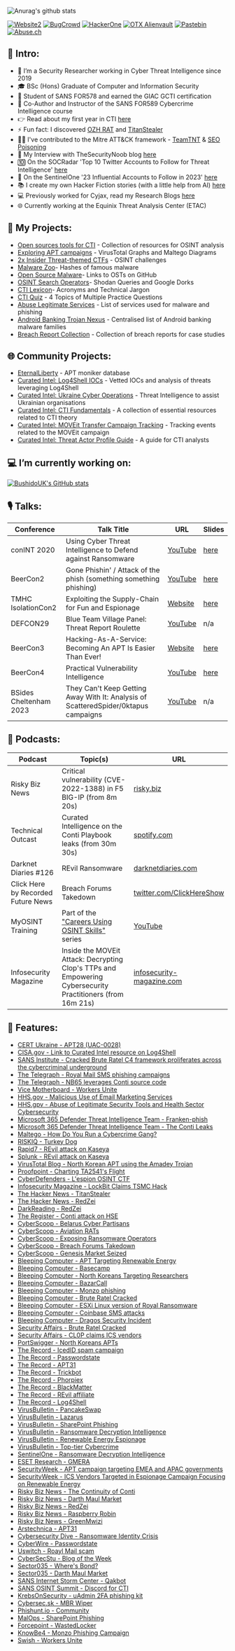 ![Anurag's github stats](https://github-readme-stats.vercel.app/api?username=BushidoUK&show_icons=true&title_color=3996ff&icon_color=79ff97&text_color=fff&bg_color=151515)

[![Website2](https://img.shields.io/badge/CuratedIntel.org-white)](https://curatedintel.org)
[![BugCrowd](https://img.shields.io/badge/BugCrowd-grey)](https://bugcrowd.com/BushidoToken)
[![HackerOne](https://img.shields.io/badge/HackerOne-white)](https://hackerone.com/bushidotoken)
[![OTX Alienvault](https://img.shields.io/badge/OTX-grey)](https://otx.alienvault.com/user/BushidoToken)
[![Pastebin](https://img.shields.io/badge/PasteBin-white)](https://pastebin.com/u/BUSHIDOTOKEN)
[![Abuse.ch](https://img.shields.io/badge/Abuse.ch-grey)](https://bazaar.abuse.ch/user/1252623560/)

## 👋 Intro:

- 🔭 I’m a Security Researcher working in Cyber Threat Intelligence since 2019
- 🎓 BSc (Hons) Graduate of Computer and Information Security
- 📜 Student of SANS FOR578 and earned the GIAC GCTI certification
- 📝 Co-Author and Instructor of the SANS FOR589 Cybercrime Intelligence course
- 👉 Read about my first year in CTI [here](https://blog.bushidotoken.net/2020/08/my-first-year-in-cyber-threat.html)
- ⚡ Fun fact: I discovered [OZH RAT](https://malpedia.caad.fkie.fraunhofer.de/details/win.ozh_rat) and [TitanStealer](https://malpedia.caad.fkie.fraunhofer.de/details/win.titan_stealer)
- 🕵️‍♂️ I've contributed to the Mitre ATT&CK framework - [TeamTNT](https://attack.mitre.org/groups/G0139/) & [SEO Poisoning](https://attack.mitre.org/techniques/T1608/006/)
- 🎤 My Interview with TheSecurityNoob blog [here](https://thesecuritynoob.com/interviews/interview-with-security-researcher-speaker-will-thomas-bushidotoken/) 
- 🔟 On the SOCRadar 'Top 10 Twitter Accounts to Follow for Threat Intelligence' [here](https://socradar.io/top-10-twitter-accounts-to-follow-for-threat-intelligence/)
- 🏅 On the SentinelOne '23 Influential Accounts to Follow in 2023' [here](https://www.sentinelone.com/blog/navigating-the-cybersecurity-twitterverse-23-influential-accounts-to-follow-in-2023/)
- 📚 I create my own Hacker Fiction stories (with a little help from AI) [here](https://hackerfiction.medium.com/)
- 💻 Previously worked for Cyjax, read my Research Blogs [here](https://www.cyjax.com/author/will/)
- 🌐 Currently working at the Equinix Threat Analysis Center (ETAC)

## 🤖 My Projects:

- [Open sources tools for CTI](https://github.com/BushidoUK/Open-source-tools-for-CTI/blob/master/README.md) - Collection of resources for OSINT analysis
- [Exploring APT campaigns](https://github.com/BushidoUK/Exploring-APT-campaigns) - VirusTotal Graphs and Maltego Diagrams
- [2x Insider Threat-themed CTFs](https://github.com/BushidoUK/The-Insider-Threat-CTF) - OSINT challenges
- [Malware Zoo](https://github.com/BushidoUK/Malware-Zoo/blob/main/Need-to-know%20malware.csv)- Hashes of famous malware
- [Open Source Malware](https://github.com/BushidoUK/Open-source-Malware/blob/main/GitHubMalware.csv)- Links to OSTs on GitHub
- [OSINT Search Operators](https://github.com/BushidoUK/OSINT-SearchOperators)- Shodan Queries and Google Dorks
- [CTI Lexicon](https://github.com/BushidoUK/CTI-Lexicon/blob/main/Lexicon.md)- Acronyms and Technical Jargon
- [CTI Quiz](https://github.com/BushidoUK/CTI-Quiz/blob/main/README.md) - 4 Topics of Multiple Practice Questions
- [Abuse Legitimate Services](https://github.com/BushidoUK/Abused-Legitimate-Services) - List of services used for malware and phishing
- [Android Banking Trojan Nexus](https://github.com/BushidoUK/Android-Banking-Trojan-Nexus) - Centralised list of Android banking malware families
- [Breach Report Collection](https://github.com/BushidoUK/Breach-Report-Collection) - Collection of breach reports for case studies

## 🌐 Community Projects:

- [EternalLiberty](https://github.com/StrangerealIntel/EternalLiberty) - APT moniker database
- [Curated Intel: Log4Shell IOCs](https://github.com/curated-intel/Log4Shell-IOCs) - Vetted IOCs and analysis of threats leveraging Log4Shell
- [Curated Intel: Ukraine Cyber Operations](https://github.com/curated-intel/Ukraine-Cyber-Operations) - Threat Intelligence to assist Ukrainian organisations
- [Curated Intel: CTI Fundamentals](https://github.com/curated-intel/CTI-fundamentals) - A collection of essential resources related to CTI theory
- [Curated Intel: MOVEit Transfer Campaign Tracking](https://github.com/curated-intel/MOVEit-Transfer) - Tracking events related to the MOVEit campaign
- [Curated Intel: Threat Actor Profile Guide](https://github.com/curated-intel/Threat-Actor-Profile-Guide) - A guide for CTI analysts

## 💻 I’m currently working on:

[![BushidoUK's GitHub stats](https://github-readme-stats.vercel.app/api/pin/?username=BushidoUK&repo=open-source-tools-for-cti&show_icons=true&title_color=3996ff&icon_color=79ff97&text_color=fff&bg_color=151515)](https://github.com/BushidoUK/Open-source-tools-for-CTI/blob/master/README.md)

## 🎙 Talks:

| Conference | Talk Title | URL | Slides |
| --- | --- | --- | --- |
| conINT 2020 | Using Cyber Threat Intelligence to Defend against Ransomware | [YouTube](https://www.youtube.com/watch?v=QLz_6ghgNXA) | [here](https://github.com/BushidoUK/BushidoUK/blob/master/conINT2020%20FINAL.pdf) |
| BeerCon2 | Gone Phishin' / Attack of the phish (something something phishing) | [YouTube](https://www.youtube.com/watch?v=REVItTHz2-c) | [here](https://github.com/BushidoUK/BushidoUK/blob/master/BeerCon2%20FINAL.pdf) |
| TMHC IsolationCon2 | Exploiting the Supply-Chain for Fun and Espionage | [Website](https://www.tmhcisolationcon.com/schedule/exploiting-the-supply-chain-for-fun-and-espionage/) | [here](https://github.com/BushidoUK/BushidoUK/blob/master/Supply-chain%20Espionage.pdf) |
| DEFCON29 | Blue Team Village Panel: Threat Report Roulette | [YouTube](https://www.youtube.com/watch?v=rUAhYiDn0M0) | n/a |
| BeerCon3 | Hacking-As-A-Service: Becoming An APT Is Easier Than Ever! | [Website](https://thebeerfarmers.org/beercon3-a-game-of-pwns/) | [here](https://github.com/BushidoUK/BushidoUK/blob/master/Hacking-as-a-Service_BeerCon3.pdf) |
| BeerCon4 | Practical Vulnerability Intelligence | [YouTube](https://www.youtube.com/watch?v=QG_KQooMoQw&t=3s) | [here](https://github.com/BushidoUK/BushidoUK/blob/master/Practical_Vuln_Intel_BeerCon4.pdf) |
| BSides Cheltenham 2023 | They Can't Keep Getting Away With It: Analysis of ScatteredSpider/0ktapus campaigns | [YouTube](https://youtu.be/EkogMO9qioQ) | n/a |

## 🎤 Podcasts:

| Podcast | Topic(s) | URL |
| --- | --- | --- |
| Risky Biz News | Critical vulnerability (CVE-2022-1388) in F5 BIG-IP (from 8m 20s) | [risky.biz](https://risky.biz/RBNEWS7/) |
| Technical Outcast | Curated Intelligence on the Conti Playbook leaks (from 30m 30s) | [spotify.com](https://open.spotify.com/episode/0NjzBFlzTJm2lBVbxksPyZ?si=y9J0QUvBSjehjMdCLBcHzw) |
| Darknet Diaries #126 | REvil Ransomware | [darknetdiaries.com](https://darknetdiaries.com/episode/126/) |
| Click Here by Recorded Future News | Breach Forums Takedown | [twitter.com/ClickHereShow](https://twitter.com/ClickHereShow/status/1641468576275238912?s=20) |
| MyOSINT Training | Part of the ["Careers Using OSINT Skills"](https://www.myosint.training/courses/careers-using-osint-skills) series | [YouTube](https://www.youtube.com/watch?v=-mHAOUn09RE) |
| Infosecurity Magazine | Inside the MOVEit Attack: Decrypting Clop's TTPs and Empowering Cybersecurity Practitioners (from 16m 21s) | [infosecurity-magazine.com](https://www.infosecurity-magazine.com/podcasts/infosec-mag-pod-july-2023/) |

## 📰 Features:

- [CERT Ukraine - APT28 (UAC-0028)](https://cert.gov.ua/article/5105791)
- [CISA.gov - Link to Curated Intel resource on Log4Shell ](https://www.cisa.gov/uscert/ncas/alerts/aa21-356a)
- [SANS Institute - Cracked Brute Ratel C4 framework proliferates across the cybercriminal underground](https://www.sans.org/blog/cracked-brute-ratel-c4-framework-proliferates-across-the-cybercriminal-underground/)
- [The Telegraph - Royal Mail SMS phishing campaigns](https://www.telegraph.co.uk/news/2021/03/28/exclusive-police-losing-battle-against-gangs-behind-surge-scam/)
- [The Telegraph - NB65 leverages Conti source code](https://archive.ph/OJQ9e#:~:text=William%20Thomas%2C%20a%20cybersecurity%20expert%20at%20Curated%20Intelligence%2C%20a%20research%20organisation%2C%20said%3A%20%E2%80%9CWe%20know%20NB65%20have%20made%20a%20modified%20version%20of%20Conti%20thanks%20to%20the%20sample%20on%20VirusTotal.%E2%80%9D)
- [Vice Motherboard - Workers Unite](https://www.vice.com/en/article/7kvvbb/argyle-payroll-login-phishing)
- [HHS.gov - Malicious Use of Email Marketing Services](https://www.hhs.gov/sites/default/files/threat-posed-by-bulk-email-services.pdf)
- [HHS.gpv - Abuse of Legitimate Security Tools and Health Sector Cybersecurity](https://www.aha.org/system/files/media/file/2022/10/hhs-ocio-hc3-tlp-white-october-6-threat-brief-abuse-of-legitimate-security-tools-and-the-hph.pdf)
- [Microsoft 365 Defender Threat Intelligence Team - Franken-phish](https://www.microsoft.com/security/blog/2021/10/21/franken-phish-todayzoo-built-from-other-phishing-kits/)
- [Microsoft 365 Defender Threat Intelligence Team - The Conti Leaks](https://www.microsoft.com/security/blog/2022/06/01/using-python-to-unearth-a-goldmine-of-threat-intelligence-from-leaked-chat-logs/)
- [Maltego - How Do You Run a Cybercrime Gang?](https://docs.maltego.com/support/solutions/articles/15000012022-use-cases)
- [RISKIQ - Turkey Dog](https://www.riskiq.com/blog/external-threat-management/turkey-dog-covid-lures/)
- [Rapid7 - REvil attack on Kaseya](https://www.rapid7.com/blog/post/2021/07/13/managed-service-providers-used-in-coordinated-mass-ransomware-attack-impacting-hundreds-of-companies/)
- [Splunk - REvil attack on Kaseya](https://www.splunk.com/en_us/blog/security/kaseya-sera-what-revil-shall-encrypt-shall-encrypt.html)
- [VirusTotal Blog - North Korean APT using the Amadey Trojan](https://blog.virustotal.com/2021/07/having-right-tool-for-job.html)
- [Proofpoint - Charting TA2541's Flight](https://www.proofpoint.com/us/blog/threat-insight/charting-ta2541s-flight)
- [CyberDefenders - L'espion OSINT CTF](https://cyberdefenders.org/labs/73)
- [Infosecurity Magazine - LockBit Claims TSMC Hack](https://www.infosecurity-magazine.com/news/lockbit-claims-tsmc-hack-70m-ransom/)
- [The Hacker News - TitanStealer](https://thehackernews.com/2023/01/titan-stealer-new-golang-based.html)
- [The Hacker News - RedZei](https://thehackernews.com/2023/01/redzei-chinese-scammers-targeting.html)
- [DarkReading - RedZei](https://www.darkreading.com/attacks-breaches/chinese-redzei-victims-vishing)
- [The Register - Conti attack on HSE](https://www.theregister.com/2021/05/14/ireland_hse_ransomware_hospital_conti_wizardspider/)
- [CyberScoop - Belarus Cyber Partisans](https://www.cyberscoop.com/cyber-partisans-belarus-russia-ukraine/)
- [CyberScoop - Aviation RATs](https://www.cyberscoop.com/transportation-aviation-hacks-bec-initial-access/)
- [CyberScoop - Exposing Ransomware Operators](https://www.cyberscoop.com/ransomware-doxxing-conti-cybercrime/)
- [CyberScoop - Breach Forums Takedown](https://cyberscoop.com/breachforums-arrest-cybercrime-underground/)
- [CyberScoop - Genesis Market Seized](https://cyberscoop.com/fbi-seizure-genesis-market-cybercrime/)
- [Bleeping Computer - APT Targeting Renewable Energy](https://www.bleepingcomputer.com/news/security/cyber-espionage-campaign-targets-renewable-energy-companies/)
- [Bleeping Computer - Basecamp](https://www.bleepingcomputer.com/news/security/hackers-now-abuse-basecamp-for-free-malware-hosting/)
- [Bleeping Computer - North Koreans Targeting Researchers](https://www.bleepingcomputer.com/news/security/north-korean-hackers-are-targeting-security-researchers-with-malware-0-days/)
- [Bleeping Computer - BazarCall](https://www.bleepingcomputer.com/news/security/bazarcall-malware-uses-malicious-call-centers-to-infect-victims/)
- [Bleeping Computer - Monzo phishing](https://www.bleepingcomputer.com/news/security/new-phishing-campaign-targets-monzo-online-banking-customers/)
- [Bleeping Computer - Brute Ratel Cracked](https://www.bleepingcomputer.com/news/security/hackers-now-sharing-cracked-brute-ratel-post-exploitation-kit-online/)
- [Bleeping Computer - ESXi Linux version of Royal Ransomware](https://www.bleepingcomputer.com/news/security/linux-version-of-royal-ransomware-targets-vmware-esxi-servers/)
- [Bleeping Computer - Coinbase SMS attacks](https://www.bleepingcomputer.com/news/security/coinbase-cyberattack-targeted-employees-with-fake-sms-alert/)
- [Bleeping Computer - Dragos Security Incident](https://www.bleepingcomputer.com/news/security/cybersecurity-firm-dragos-discloses-cybersecurity-incident-extortion-attempt/)
- [Security Affairs - Brute Ratel Cracked](https://securityaffairs.co/wordpress/136395/cyber-crime/brute-ratel-cracked-copy.html)
- [Security Affairs - CL0P claims ICS vendors](https://securityaffairs.com/147865/data-breach/schneider-electric-siemens-energy-moveit.html)
- [PortSwigger - North Koreans APTs](https://portswigger.net/daily-swig/prominent-cybersecurity-researchers-among-those-targeted-in-north-korean-hacking-campaign)
- [The Record - IcedID spam campaign](https://therecord.media/icedid-malware-gang-positioning-itself-as-one-of-the-emotet-replacements/)
- [The Record - Passwordstate](https://therecord.media/password-manager-passwordstate-hacked-to-deploy-malware-on-customer-systems/)
- [The Record - APT31](https://therecord.media/chinese-hacking-group-apt31-uses-mesh-of-home-routers-to-disguise-attacks/)
- [The Record - Trickbot](https://therecord.media/us-arrests-latvian-woman-who-worked-on-trickbot-malware-source-code/)
- [The Record - Phorpiex](https://therecord.media/phorpiex-botnet-shuts-down-source-code-goes-up-for-sale/)
- [The Record - BlackMatter](https://therecord.media/free-decrypter-announced-for-past-blackmatter-ransomware-victims/)
- [The Record - REvil affiliate](https://therecord.media/us-arrests-and-charges-ukrainian-man-for-kaseya-ransomware-attack/)
- [The Record - Log4Shell](https://therecord.media/log4shell-attacks-began-two-weeks-ago-cisco-and-cloudflare-say/)
- [VirusBulletin - PancakeSwap](https://twitter.com/virusbtn/status/1429769646866063363)
- [VirusBulletin - Lazarus](https://twitter.com/virusbtn/status/1425133352533774346)
- [VirusBulletin - SharePoint Phishing](https://twitter.com/virusbtn/status/1404441001045987329)
- [VirusBulletin - Ransomware Decryption Intelligence](https://twitter.com/virusbtn/status/1451208414017855490)
- [VirusBulletin - Renewable Energy Espionage](https://twitter.com/virusbtn/status/1483419407917498371)
- [VirusBulletin - Top-tier Cybercrime](https://twitter.com/virusbtn/status/1434843581609545730)
- [SentinelOne - Ransomware Decryption Intelligence](https://twitter.com/SentinelOne/status/1451653180048039940)
- [ESET Research - GMERA](https://twitter.com/ESETresearch/status/1407952001456033792)
- [SecurityWeek - APT campaign targeting EMEA and APAC governments](https://www.securityweek.com/ongoing-phishing-campaign-targets-apac-emea-governments)
- [SecurityWeek - ICS Vendors Targeted in Espionage Campaign Focusing on Renewable Energy](https://www.securityweek.com/ics-vendors-targeted-espionage-campaign-focusing-renewable-energy)
- [Risky Biz News - The Continuity of Conti](https://riskybiznews.substack.com/p/risky-biz-news-cyber-partisans-hack)
- [Risky Biz News - Darth Maul Market](https://riskybiznews.substack.com/p/risky-biz-news-clarifying-the-dod)
- [Risky Biz News - RedZei](https://riskybiznews.substack.com/p/risky-biz-news-slack-discloses-security)
- [Risky Biz News - Raspberry Robin](https://riskybiznews.substack.com/p/risky-biz-news-facebook-takes-down)
- [Risky Biz News - GreenMwizi](https://riskybiznews.substack.com/p/risky-biz-news-chinas-great-firewall)
- [Arstechnica - APT31](https://arstechnica.com/gadgets/2021/07/home-and-office-routers-come-under-attack-by-china-state-hackers-france-warns/)
- [Cybersecurity Dive - Ransomware Identity Crisis](https://www.cybersecuritydive.com/news/ransomware-ryuk-conti-revil-2021/608845/)
- [CyberWire - Passwordstate](https://thecyberwire.com/newsletters/privacy-briefing/3/79)
- [Uswitch - Roayl Mail scam](https://www.uswitch.com/mobiles/news/2021/03/royal-mail-text-scam-what-you-need-to-know/)
- [CyberSecStu - Blog of the Week](https://www.getrevue.co/profile/cybersecstu/issues/osint-and-internet-dumpster-diving-by-stu-issue-3-368469)
- [Sector035 - Where's Bond?](https://medium.com/week-in-osint/week-in-osint-2020-17-9b6115095a4d)
- [Sector035 - Darth Maul Market](https://sector035.nl/articles/2022-34)
- [SANS Internet Storm Center - Qakbot](https://isc.sans.edu/diary/27008)
- [SANS OSINT Summit - Discord for CTI](https://www.sans.org/blog/list-of-resource-links-from-open-source-intelligence-summit-2021/)
- [KrebsOnSecurity - uAdmin 2FA phishing kit](https://krebsonsecurity.com/2021/02/arrest-raids-tied-to-u-admin-phishing-kit/)
- [Cybersec.sk - MBR Wiper](https://cybersec.sk/spravy/zo-sveta/novy-wiper-zneuziva-meno-bezpecnostneho-vyskumnika/)
- [Phishunt.io - Community](https://phishunt.io/community/)
- [MalOps - SharePoint Phishing](https://mal-ops.com/sharepoint-phishing-island-hopping/)
- [Forcepoint - WastedLocker](https://www.forcepoint.com/blog/x-labs/shape-of-ransomware-to-come)
- [KnowBe4 - Monzo Phishing Campaign](https://blog.knowbe4.com/new-phishing-campaign-angles-for-monzo-banking-customers)
- [Swish - Workers Unite](https://swishdata.com/novel-approaches-to-phishing-and-risks-to-corporate-data/)

